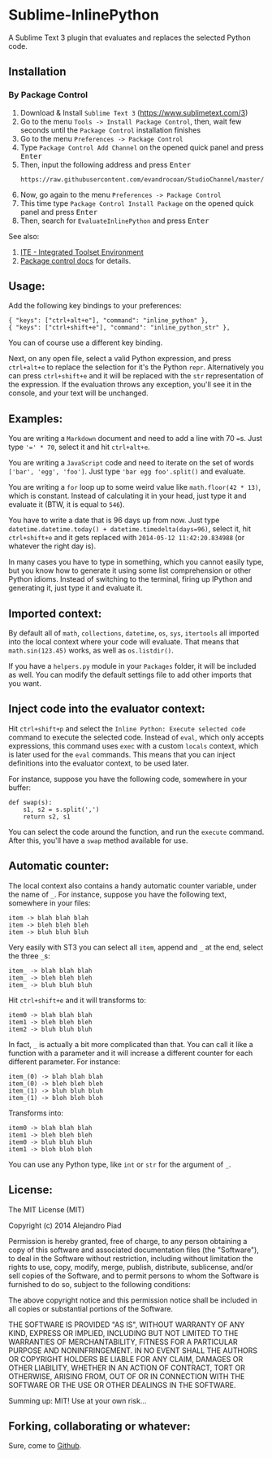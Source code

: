 Sublime-InlinePython
====================

A Sublime Text 3 plugin that evaluates and replaces the selected Python code.


## Installation

### By Package Control

1. Download & Install `Sublime Text 3` (https://www.sublimetext.com/3)
1. Go to the menu `Tools -> Install Package Control`, then,
   wait few seconds until the `Package Control` installation finishes
1. Go to the menu `Preferences -> Package Control`
1. Type `Package Control Add Channel` on the opened quick panel and press <kbd>Enter</kbd>
1. Then, input the following address and press <kbd>Enter</kbd>
   ```
   https://raw.githubusercontent.com/evandrocoan/StudioChannel/master/channel.json
   ```
1. Now, go again to the menu `Preferences -> Package Control`
1. This time type `Package Control Install Package` on the opened quick panel and press <kbd>Enter</kbd>
1. Then, search for `EvaluateInlinePython` and press <kbd>Enter</kbd>

See also:
1. [ITE - Integrated Toolset Environment](https://github.com/evandrocoan/ITE)
1. [Package control docs](https://packagecontrol.io/docs/usage) for details.


Usage:
------

Add the following key bindings to your preferences:

    { "keys": ["ctrl+alt+e"], "command": "inline_python" },
    { "keys": ["ctrl+shift+e"], "command": "inline_python_str" },

You can of course use a different key binding.

Next, on any open file, select a valid Python expression, and press
`ctrl+alt+e` to replace the selection for it's the Python `repr`.
Alternatively you can press `ctrl+shift+e` and it will be replaced with
the `str` representation of the expression. If the
evaluation throws any exception, you'll see it in the console, and your text
will be unchanged.


Examples:
---------

You are writing a `Markdown` document and need to add a line with
70 `=`s. Just type `'=' * 70`, select it and hit `ctrl+alt+e`.

You are writing a `JavaScript` code and need to iterate on the
set of words `['bar', 'egg', 'foo']`. Just type `'bar egg foo'.split()`
and evaluate.

You are writing a `for` loop up to some weird value like `math.floor(42 * 13)`,
which is constant. Instead of calculating it in your head, just
type it and evaluate it (BTW, it is equal to `546`).

You have to write a date that is 96 days up from now. Just type
`datetime.datetime.today() + datetime.timedelta(days=96)`, select it,
hit `ctrl+shift+e` and it gets replaced with `2014-05-12 11:42:20.834988`
(or whatever the right day is).

In many cases you have to type in something, which you cannot easily type,
but you know how to generate it using some list comprehension or other
Python idioms. Instead of switching to the terminal, firing up IPython and
generating it, just type it and evaluate it.


Imported context:
-----------------

By default all of `math`, `collections`, `datetime`, `os`, `sys`, `itertools`
all imported into the local context where your code will evaluate.
That means that `math.sin(123.45)` works, as well as `os.listdir()`.

If you have a `helpers.py` module in your `Packages` folder, it will
be included as well. You can modify the default settings file to add
other imports that you want.


Inject code into the evaluator context:
---------------------------------------

Hit `ctrl+shift+p` and select the `Inline Python: Execute selected code` command
to execute the selected code. Instead of `eval`, which only accepts expressions,
this command uses `exec` with a custom `locals` context, which is later used
for the `eval` commands. This means that you can inject definitions into
the evaluator context, to be used later.

For instance, suppose you have the following code, somewhere in your buffer:

    def swap(s):
        s1, s2 = s.split(',')
        return s2, s1

You can select the code around the function, and run the `execute` command.
After this, you'll have a `swap` method available for use.


Automatic counter:
------------------

The local context also contains a handy automatic counter variable,
under the name of `_`. For instance, suppose you have the following
text, somewhere in your files:

    item -> blah blah blah
    item -> bleh bleh bleh
    item -> bluh bluh bluh

Very easily with ST3 you can select all `item`, append and `_` at the
end, select the three `_`s:

    item_ -> blah blah blah
    item_ -> bleh bleh bleh
    item_ -> bluh bluh bluh

Hit `ctrl+shift+e` and it will transforms to:

    item0 -> blah blah blah
    item1 -> bleh bleh bleh
    item2 -> bluh bluh bluh

In fact, `_` is actually a bit more complicated than that. You
can call it like a function with a parameter and it will increase
a different counter for each different parameter.
For instance:

    item_(0) -> blah blah blah
    item_(0) -> bleh bleh bleh
    item_(1) -> bluh bluh bluh
    item_(1) -> bloh bloh bloh

Transforms into:

    item0 -> blah blah blah
    item1 -> bleh bleh bleh
    item0 -> bluh bluh bluh
    item1 -> bloh bloh bloh

You can use any Python type, like `int` or `str` for the argument
of `_`.


License:
--------

The MIT License (MIT)

Copyright (c) 2014 Alejandro Piad

Permission is hereby granted, free of charge, to any person obtaining a copy of
this software and associated documentation files (the "Software"), to deal in
the Software without restriction, including without limitation the rights to
use, copy, modify, merge, publish, distribute, sublicense, and/or sell copies of
the Software, and to permit persons to whom the Software is furnished to do so,
subject to the following conditions:

The above copyright notice and this permission notice shall be included in all
copies or substantial portions of the Software.

THE SOFTWARE IS PROVIDED "AS IS", WITHOUT WARRANTY OF ANY KIND, EXPRESS OR
IMPLIED, INCLUDING BUT NOT LIMITED TO THE WARRANTIES OF MERCHANTABILITY, FITNESS
FOR A PARTICULAR PURPOSE AND NONINFRINGEMENT. IN NO EVENT SHALL THE AUTHORS OR
COPYRIGHT HOLDERS BE LIABLE FOR ANY CLAIM, DAMAGES OR OTHER LIABILITY, WHETHER
IN AN ACTION OF CONTRACT, TORT OR OTHERWISE, ARISING FROM, OUT OF OR IN
CONNECTION WITH THE SOFTWARE OR THE USE OR OTHER DEALINGS IN THE SOFTWARE.


Summing up: MIT! Use at your own risk...


Forking, collaborating or whatever:
-----------------------------------

Sure, come to [Github](https://github.com/apiad/Sublime-InlinePython).
